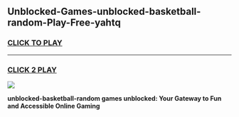 
## Unblocked-Games-unblocked-basketball-random-Play-Free-yahtq
<h3>
<a href="https://premium76.site?title=unblocked-basketball-random&ref=19M">CLICK TO PLAY</a></h3>
<hr>

<h3>
<a href="https://premium76.site?title=unblocked-basketball-random&ref=19M">CLICK 2 PLAY</a>
  
</h3>

<a href="https://premium76.site?title=unblocked-basketball-random&ref=19M"><img src="https://clearcache.store/games.png"></a>


**unblocked-basketball-random games unblocked: Your Gateway to Fun and Accessible Online Gaming**
